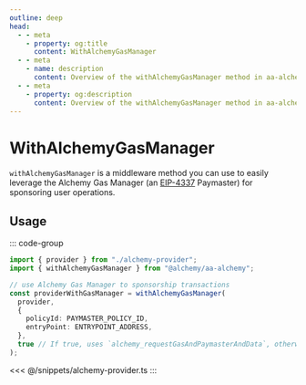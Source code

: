 ```yaml
---
outline: deep
head:
  - - meta
    - property: og:title
      content: WithAlchemyGasManager
  - - meta
    - name: description
      content: Overview of the withAlchemyGasManager method in aa-alchemy
  - - meta
    - property: og:description
      content: Overview of the withAlchemyGasManager method in aa-alchemy
---
```


# WithAlchemyGasManager

`withAlchemyGasManager` is a middleware method you can use to easily leverage the Alchemy Gas Manager (an [EIP-4337](https://eips.ethereum.org/EIPS/eip-4337) Paymaster) for sponsoring user operations.

## Usage

::: code-group

```ts [example.ts]
import { provider } from "./alchemy-provider";
import { withAlchemyGasManager } from "@alchemy/aa-alchemy";

// use Alchemy Gas Manager to sponsorship transactions
const providerWithGasManager = withAlchemyGasManager(
  provider,
  {
    policyId: PAYMASTER_POLICY_ID,
    entryPoint: ENTRYPOINT_ADDRESS,
  },
  true // If true, uses `alchemy_requestGasAndPaymasterAndData`, otherwise uses `alchemy_requestPaymasterAndData`
);
```

<<< @/snippets/alchemy-provider.ts
:::
